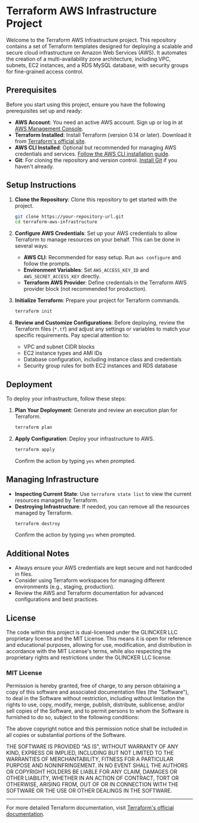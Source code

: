 
# Terraform AWS Infrastructure Project

Welcome to the Terraform AWS Infrastructure project. This repository contains a set of Terraform templates designed for deploying a scalable and secure cloud infrastructure on Amazon Web Services (AWS). It automates the creation of a multi-availability zone architecture, including VPC, subnets, EC2 instances, and a RDS MySQL database, with security groups for fine-grained access control.

## Prerequisites

Before you start using this project, ensure you have the following prerequisites set up and ready:

- **AWS Account**: You need an active AWS account. Sign up or log in at [AWS Management Console](https://aws.amazon.com/console/).
- **Terraform Installed**: Install Terraform (version 0.14 or later). Download it from [Terraform's official site](https://www.terraform.io/downloads.html).
- **AWS CLI Installed**: Optional but recommended for managing AWS credentials and services. [Follow the AWS CLI installation guide](https://aws.amazon.com/cli/).
- **Git**: For cloning the repository and version control. [Install Git](https://git-scm.com/downloads) if you haven't already.

## Setup Instructions

1. **Clone the Repository**: Clone this repository to get started with the project.
   ```sh
   git clone https://your-repository-url.git
   cd terraform-aws-infrastructure
   ```

2. **Configure AWS Credentials**: Set up your AWS credentials to allow Terraform to manage resources on your behalf. This can be done in several ways:
   - **AWS CLI**: Recommended for easy setup. Run `aws configure` and follow the prompts.
   - **Environment Variables**: Set `AWS_ACCESS_KEY_ID` and `AWS_SECRET_ACCESS_KEY` directly.
   - **Terraform AWS Provider**: Define credentials in the Terraform AWS provider block (not recommended for production).

3. **Initialize Terraform**: Prepare your project for Terraform commands.
   ```sh
   terraform init
   ```

4. **Review and Customize Configurations**: Before deploying, review the Terraform files (`*.tf`) and adjust any settings or variables to match your specific requirements. Pay special attention to:
   - VPC and subnet CIDR blocks
   - EC2 instance types and AMI IDs
   - Database configuration, including instance class and credentials
   - Security group rules for both EC2 instances and RDS database

## Deployment

To deploy your infrastructure, follow these steps:

1. **Plan Your Deployment**: Generate and review an execution plan for Terraform.
   ```sh
   terraform plan
   ```
2. **Apply Configuration**: Deploy your infrastructure to AWS.
   ```sh
   terraform apply
   ```
   Confirm the action by typing `yes` when prompted.

## Managing Infrastructure

- **Inspecting Current State**: Use `terraform state list` to view the current resources managed by Terraform.
- **Destroying Infrastructure**: If needed, you can remove all the resources managed by Terraform.
  ```sh
  terraform destroy
  ```
  Confirm the action by typing `yes` when prompted.

## Additional Notes

- Always ensure your AWS credentials are kept secure and not hardcoded in files.
- Consider using Terraform workspaces for managing different environments (e.g., staging, production).
- Review the AWS and Terraform documentation for advanced configurations and best practices.

  
## License

The code within this project is dual-licensed under the GLINCKER LLC proprietary license and the MIT License. This means it is open for reference and educational purposes, allowing for use, modification, and distribution in accordance with the MIT License's terms, while also respecting the proprietary rights and restrictions under the GLINCKER LLC license.

### MIT License

Permission is hereby granted, free of charge, to any person obtaining a copy of this software and associated documentation files (the "Software"), to deal in the Software without restriction, including without limitation the rights to use, copy, modify, merge, publish, distribute, sublicense, and/or sell copies of the Software, and to permit persons to whom the Software is furnished to do so, subject to the following conditions:

The above copyright notice and this permission notice shall be included in all copies or substantial portions of the Software.

THE SOFTWARE IS PROVIDED "AS IS", WITHOUT WARRANTY OF ANY KIND, EXPRESS OR IMPLIED, INCLUDING BUT NOT LIMITED TO THE WARRANTIES OF MERCHANTABILITY, FITNESS FOR A PARTICULAR PURPOSE AND NONINFRINGEMENT. IN NO EVENT SHALL THE AUTHORS OR COPYRIGHT HOLDERS BE LIABLE FOR ANY CLAIM, DAMAGES OR OTHER LIABILITY, WHETHER IN AN ACTION OF CONTRACT, TORT OR OTHERWISE, ARISING FROM, OUT OF OR IN CONNECTION WITH THE SOFTWARE OR THE USE OR OTHER DEALINGS IN THE SOFTWARE.


---

For more detailed Terraform documentation, visit [Terraform's official documentation](https://www.terraform.io/docs).

